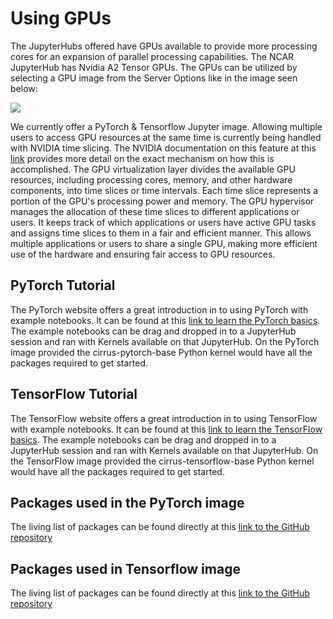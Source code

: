 # Using GPUs

The JupyterHubs offered have GPUs available to provide more processing cores for an expansion of parallel processing capabilities. The NCAR JupyterHub has Nvidia A2 Tensor GPUs. The GPUs can be utilized by selecting a GPU image from the Server Options like in the image seen below:

<img src="../../../media/jupyter/gpu-opts.png"/>

We currently offer a PyTorch & Tensorflow Jupyter image. Allowing multiple users to access GPU resources at the same time is currently being handled with NVIDIA time slicing. The NVIDIA documentation on this feature at this [link](https://docs.nvidia.com/datacenter/cloud-native/gpu-operator/latest/gpu-sharing.html) provides more detail on the exact mechanism on how this is accomplished. The GPU virtualization layer divides the available GPU resources, including processing cores, memory, and other hardware components, into time slices or time intervals. Each time slice represents a portion of the GPU's processing power and memory. The GPU hypervisor manages the allocation of these time slices to different applications or users. It keeps track of which applications or users have active GPU tasks and assigns time slices to them in a fair and efficient manner. This allows multiple applications or users to share a single GPU, making more efficient use of the hardware and ensuring fair access to GPU resources.

## PyTorch Tutorial

The PyTorch website offers a great introduction in to using PyTorch with example notebooks. It can be found at this [link to learn the PyTorch basics](https://pytorch.org/tutorials/beginner/basics/intro.html). The example notebooks can be drag and dropped in to a JupyterHub session and ran with Kernels available on that JupyterHub. On the PyTorch image provided the cirrus-pytorch-base Python kernel would have all the packages required to get started.

## TensorFlow Tutorial

The TensorFlow website offers a great introduction in to using TensorFlow with example notebooks. It can be found at this [link to learn the TensorFlow basics](https://www.tensorflow.org/tutorials). The example notebooks can be drag and dropped in to a JupyterHub session and ran with Kernels available on that JupyterHub. On the TensorFlow image provided the cirrus-tensorflow-base Python kernel would have all the packages required to get started.

## Packages used in the PyTorch image

The living list of packages can be found directly at this [link to the GitHub repository](https://github.com/NCAR/cirrus-jhub-images/blob/main/images/gpu-pyt-notebook/packages/cirrus-pytorch-base.yml)

## Packages used in Tensorflow image

The living list of packages can be found directly at this [link to the GitHub repository](https://github.com/NCAR/cirrus-jhub-images/blob/main/images/gpu-tf-notebook/packages/cirrus-tensorflow-base.yml)